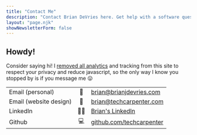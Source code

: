 ```yaml
---
title: "Contact Me"
description: "Contact Brian DeVries here. Get help with a software question, work together on your next website, or just say hi!"
layout: "page.njk"
showNewsletterForm: false
---
```


## Howdy!

Consider saying hi! I [removed all analytics](/blog/removed-web-analytics/) and tracking from this site to respect your privacy and reduce javascript, so the only way I know you stopped by is if you message me 😛

|                        |     |                                             |
| :--------------------- | :-: | :------------------------------------------ |
| Email (personal)       | 📧  | [brian@brianjdevries.com][email-personal]   |
| Email (website design) | 📧  | [brian@techcarpenter.com][email-web-design] |
| LinkedIn               | 👨‍💼  | [Brian's LinkedIn][linkedin]                |
| Github                 | 💻  | [github.com/techcarpenter][github]          |

<!-- Links -->

[email-personal]: mailto:brian@brianjdevries.com?subject=Hey%20Brian!%20👋 "Email Brian!"
[email-web-design]: mailto:brian@techcarpenter.org?subject=Help%20With%20Web%20Design "Email Brian!"
[linkedin]: https://www.linkedin.com/in/brian-devries/ "Brian's LinkedIn Profile"
[github]: https://github.com/techcarpenter "Brian's Github"
